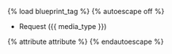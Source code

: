 {% load blueprint_tag %}
{% autoescape off %}
+ Request ({{ media_type }})

{% attribute attribute %}
{% endautoescape %}
